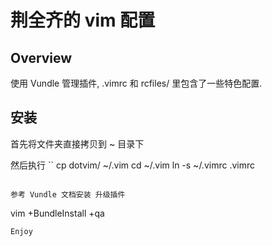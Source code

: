 # 荆全齐的 vim 配置

## Overview
使用 Vundle 管理插件, .vimrc 和 rcfiles/ 里包含了一些特色配置.

## 安装

首先将文件夹直接拷贝到 ~ 目录下

然后执行
`` 
cp dotvim/ ~/.vim
cd ~/.vim
ln -s ~/.vimrc .vimrc
```

参考 Vundle 文档安装 升级插件
``` 
vim +BundleInstall +qa
```
Enjoy
